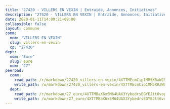 ```yaml
---
title: "27420 - VILLERS EN VEXIN | Entraide, Annonces, Initiatives"
description: "27420 - VILLERS EN VEXIN | Entraide, Annonces, Initiatives"
date: 2020-01-11T14:09:21+09:00
collapsible: false
layout: commune
comm:
  nom: "VILLERS EN VEXIN"
  slug: villers-en-vexin
  cp: "27420"
dept:
  nom: "Eure"
  slug: eure
  num: "27"
peerpad:
  comm:
    read_path: /r/markdown/27420_villers-en-vexin/4XTTMEcmCip1MM5XRaWCM63qmaGVLStc7CDNBzyXU1zzDNXKj
    write_path: /w/markdown/27420_villers-en-vexin/4XTTMEcmCip1MM5XRaWCM63qmaGVLStc7CDNBzyXU1zzDNXKj-K3TgUrtVzD8RF1aK6hDwhTAwaasZHkjshokxVxeFj3wFyepHYdF3NebGmRmCJhNLJkgrtZnjhV266Dtwe7EXGXwkzScMyhCzPdxDTKrQMzPJrkZJXoBEUwvX5T9qUGmqmcHtk2jF
  dept:
    read_path: /r/markdown/27_eure/4XTTMBaX6xSM64UAX3YybedrsEGYEJtt6vopdQsPEFtGijgwg
    write_path: /w/markdown/27_eure/4XTTMBaX6xSM64UAX3YybedrsEGYEJtt6vopdQsPEFtGijgwg-K3TgUmjy61Gu7ZFzjoVmiacXP2Rc4pq6sxVCYUX3mFQZWQw9yCKsEoAMagtuW4jJTYhK96DsWW4cPmZLagvQNZ34BscGcu4btrtJibt18c1mpqofaWe6Q3RartDiuMTjY7NrsH4r
---
```


